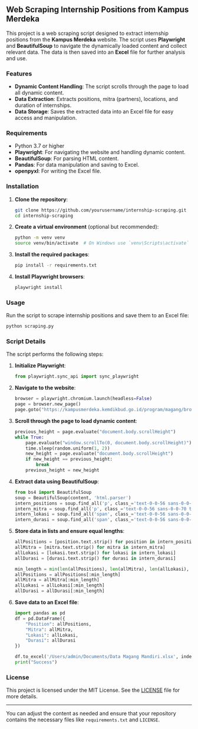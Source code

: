 ## Web Scraping Internship Positions from Kampus Merdeka

This project is a web scraping script designed to extract internship positions from the **Kampus Merdeka** website. The script uses **Playwright** and **BeautifulSoup** to navigate the dynamically loaded content and collect relevant data. The data is then saved into an **Excel** file for further analysis and use.

### Features

- **Dynamic Content Handling**: The script scrolls through the page to load all dynamic content.
- **Data Extraction**: Extracts positions, mitra (partners), locations, and duration of internships.
- **Data Storage**: Saves the extracted data into an Excel file for easy access and manipulation.

### Requirements

- Python 3.7 or higher
- **Playwright**: For navigating the website and handling dynamic content.
- **BeautifulSoup**: For parsing HTML content.
- **Pandas**: For data manipulation and saving to Excel.
- **openpyxl**: For writing the Excel file.

### Installation

1. **Clone the repository**:
    ```bash
    git clone https://github.com/yourusername/internship-scraping.git
    cd internship-scraping
    ```

2. **Create a virtual environment** (optional but recommended):
    ```bash
    python -m venv venv
    source venv/bin/activate  # On Windows use `venv\Scripts\activate`
    ```

3. **Install the required packages**:
    ```bash
    pip install -r requirements.txt
    ```

4. **Install Playwright browsers**:
    ```bash
    playwright install
    ```

### Usage

Run the script to scrape internship positions and save them to an Excel file:
```bash
python scraping.py
```

### Script Details

The script performs the following steps:

1. **Initialize Playwright**:
    ```python
    from playwright.sync_api import sync_playwright
    ```

2. **Navigate to the website**:
    ```python
    browser = playwright.chromium.launch(headless=False)
    page = browser.new_page()
    page.goto("https://kampusmerdeka.kemdikbud.go.id/program/magang/browse/")
    ```

3. **Scroll through the page to load dynamic content**:
    ```python
    previous_height = page.evaluate("document.body.scrollHeight")
    while True:
        page.evaluate("window.scrollTo(0, document.body.scrollHeight)")
        time.sleep(random.uniform(1, 2))
        new_height = page.evaluate("document.body.scrollHeight")
        if new_height == previous_height:
            break
        previous_height = new_height
    ```

4. **Extract data using BeautifulSoup**:
    ```python
    from bs4 import BeautifulSoup
    soup = BeautifulSoup(content, 'html.parser')
    intern_positions = soup.find_all('p', class_='text-0-0-56 sans-0-0-70 heading-5-0-0-77 pad-0-0-812 ellipsis-0-0-817')
    intern_mitra = soup.find_all('p', class_='text-0-0-56 sans-0-0-70 tiny-0-0-72 ellipsis-0-0-59 pad-0-0-812')
    intern_lokasi = soup.find_all('span', class_='text-0-0-56 sans-0-0-70')
    intern_durasi = soup.find_all('span', class_='text-0-0-56 sans-0-0-70 tiny-0-0-72')
    ```

5. **Store data in lists and ensure equal lengths**:
    ```python
    allPositions = [position.text.strip() for position in intern_positions]
    allMitra = [mitra.text.strip() for mitra in intern_mitra]
    allLokasi = [lokasi.text.strip() for lokasi in intern_lokasi]
    allDurasi = [durasi.text.strip() for durasi in intern_durasi]

    min_length = min(len(allPositions), len(allMitra), len(allLokasi), len(allDurasi))
    allPositions = allPositions[:min_length]
    allMitra = allMitra[:min_length]
    allLokasi = allLokasi[:min_length]
    allDurasi = allDurasi[:min_length]
    ```

6. **Save data to an Excel file**:
    ```python
    import pandas as pd
    df = pd.DataFrame({
        "Position": allPositions,
        "Mitra": allMitra,
        "Lokasi": allLokasi,
        "Durasi": allDurasi
    })
    
    df.to_excel('/Users/admin/Documents/Data Magang Mandiri.xlsx', index=False)
    print("Success")
    ```

### License

This project is licensed under the MIT License. See the [LICENSE](LICENSE) file for more details.

---

You can adjust the content as needed and ensure that your repository contains the necessary files like `requirements.txt` and `LICENSE`.
